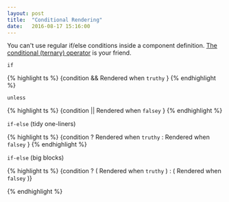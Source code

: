 ```yaml
---
layout: post
title:  "Conditional Rendering"
date:   2016-08-17 15:16:00
---
```


You can't use regular if/else conditions inside a component definition. [The conditional (ternary) operator](https://developer.mozilla.org/en-US/docs/Web/JavaScript/Reference/Operators/Conditional_Operator) is your friend.

`if`

{% highlight ts %}
{condition && <span>Rendered when `truthy`</span> }
{% endhighlight %}

`unless`

{% highlight ts %}
{condition || <span>Rendered when `falsey`</span> }
{% endhighlight %}

`if-else` (tidy one-liners)

{% highlight ts %}
{condition
  ? <span>Rendered when `truthy`</span>
  : <span>Rendered when `falsey`</span>
}
{% endhighlight %}

`if-else` (big blocks)

{% highlight ts %}
{condition ? (
  <span>
    Rendered when `truthy`
  </span>
) : (
  <span>
    Rendered when `falsey`
  </span>
)}

{% endhighlight %}